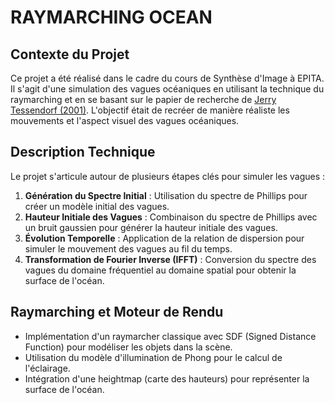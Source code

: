 # RAYMARCHING OCEAN

## Contexte du Projet
Ce projet a été réalisé dans le cadre du cours de Synthèse d'Image à EPITA. Il s'agit d'une simulation des vagues océaniques en utilisant la technique du raymarching et en se basant sur le papier de recherche de [Jerry Tessendorf (2001)](https://people.computing.clemson.edu/~jtessen/reports/papers_files/coursenotes2004.pdf). L'objectif était de recréer de manière réaliste les mouvements et l'aspect visuel des vagues océaniques.

## Description Technique
Le projet s'articule autour de plusieurs étapes clés pour simuler les vagues :
1. **Génération du Spectre Initial** : Utilisation du spectre de Phillips pour créer un modèle initial des vagues.
2. **Hauteur Initiale des Vagues** : Combinaison du spectre de Phillips avec un bruit gaussien pour générer la hauteur initiale des vagues.
3. **Évolution Temporelle** : Application de la relation de dispersion pour simuler le mouvement des vagues au fil du temps.
4. **Transformation de Fourier Inverse (IFFT)** : Conversion du spectre des vagues du domaine fréquentiel au domaine spatial pour obtenir la surface de l'océan.

## Raymarching et Moteur de Rendu
- Implémentation d'un raymarcher classique avec SDF (Signed Distance Function) pour modéliser les objets dans la scène.
- Utilisation du modèle d'illumination de Phong pour le calcul de l'éclairage.
- Intégration d'une heightmap (carte des hauteurs) pour représenter la surface de l'océan.
